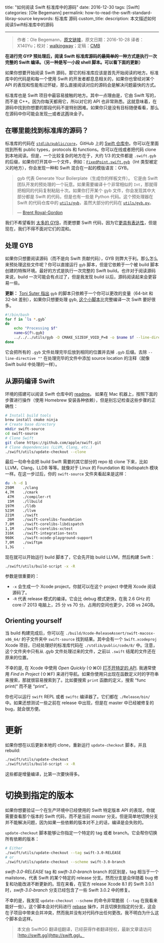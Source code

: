 title: "如何阅读 Swift 标准库中的源码"
date: 2016-12-30
tags: [Swift]
categories: [Ole Begemann]
permalink: how-to-read-the-swift-standard-libray-source
keywords: 标准库 源码
custom_title: 
description: 本文描述如何阅读Swift标准库中的源码

---
> 作者：Ole Begemann，[原文链接](https://oleb.net/blog/2016/10/swift-stdlib-source/)，原文日期：2016-10-28
> 译者：X140Yu；校对：[walkingway](http://chengway.in/)；定稿：[CMB](https://github.com/chenmingbiao)
  







<!--此处开始正文-->

**在进行完 GYP 预处理后，阅读 Swift 标准库源码的~~最简单的~~一种方式是执行一次完整的 Swift 编译。（另一种是写一小段 shell 脚本。可以看下面的更新）**

如果你想要开始阅读 Swift 源码，那它的标准库应该是首先开始阅读的地方。标准库中的代码是和每一个使用 Swift 的开发者都息息相关的，如果你也曾经对某个 API 的表现和性能有过怀疑，那么直接阅读对应的源码会是解决问题最快的方式。

标准库也是 Swift 项目中最容易接触的地方。其中一点理由是，它由 Swift 写的，而不是 C++。因为你每天都用它，所以对它的 API 也非常熟悉。这就意味着，在源码中找到你想要的那段代码不是特别困难。如果你只是没有目标随便看看，那么在源码中你可能会发现[一](https://oleb.net/blog/2016/09/playground-print-hook/ "_playgroundPrintHook")或者这[两](https://oleb.net/blog/2016/10/swift-array-of-c-strings/ "Passing an Array of Strings from Swift to C")块金子。

<!--more-->

## 在哪里能找到标准库的源码？

标准库的代码在 [`stdlib/public/core`](https://github.com/apple/swift/tree/master/stdlib/public/core)，GitHub 上的 [Swift 仓库中](https://github.com/apple/swift)。你可以在里面找到所有 public types，protocols 和 functions。你可以在线或者把代码 clone 到本地阅读。但是，一个比较复杂的地方在于，大约 1/3 的文件都是 `.swift.gyb` 的后缀，如果你打开其中一个文件，例如：[`FixedPoint.swift.gyb`](https://github.com/apple/swift/blob/master/stdlib/public/core/FixedPoint.swift.gyb)（Int 类型被定义的地方），你会发现一种和 Swift 混合在一起的模版语言：GYB。

> gyb 代表 Generate Your Boilerplate（生成你的样板文件）。 它是由 Swift 团队开发的预处理的一个玩意。如果需要编译十个非常相似的 `Int`，那就得把相同的代码复制粘贴十次。如果你打开某个 gyb 文件，你会发现其中大部分都是 Swift 的代码，但是也有一些是 Python 代码。这个预处理器在 Swift 的代码仓库中的 [`utils/gyb`](https://github.com/apple/swift/blob/master/utils/gyb)，虽然大部分的代码在 [`utils/gyb.py`](https://github.com/apple/swift/blob/master/utils/gyb.py)。
> 
> — [Brent Royal-Gordon](https://lists.swift.org/pipermail/swift-users/Week-of-Mon-20151207/000226.html)

我们不希望看到 [太多的 GYB](https://twitter.com/gottesmang/status/787493623533215745)，而更想要 Swift 代码，因为它[更具有表达性](https://twitter.com/gottesmang/status/787493919072235520)，但是现在，我们不得不面对它们的混和。

## 处理 GYB

如果你只想要阅读源码（而不是向 Swift 贡献代码），GYB 则弊大于利。那么怎么来预处理这些文件呢？你可以直接运行 `gyb` 脚本，但是它依赖于一个被 build 脚本创建的特殊环境。最好的方式是执行一次完整的 Swift build。也许对于阅读源码来说，build 一次可能会有点过了，但是我发现 build 以后，源码阅读起来会更容易一些。

**更新：** [Toni Suter 指出](https://twitter.com/tonisuter/status/792325666591088668) `gyb` 的脚本只依赖于一个你可以更改的变量（64-bit 和 32-bit 差别），如果你只想要处理 gyb, [这个小脚本](https://gist.github.com/tonisuter/e47267a25b3dcc90fe75a24d3ed2063a)比完整编译一次 Swift 要好很多。

```bash
#!/bin/bash
for f in `ls *.gyb`
do
    echo "Processing $f"
    name=${f%.gyb}
    ../../../utils/gyb -D CMAKE_SIZEOF_VOID_P=8 -o $name $f --line-directive ""
done
```

它会把所有的 `.gyb` 文件处理完毕后放到相同的位置并去掉 `.gyb` 后缀。去除 `--line-directive ""` 在处理完毕的文件中添加 source location 的注释（就像 Swift build 中处理的一样）。

## 从源码编译 Swift

环境的搭建可以阅读 Swift 仓库中的 [readme](https://github.com/apple/swift/blob/master/README.md)。 如果在 Mac 机器上，按照下面的步骤进行操作（使用 Homebrew 安装各种依赖），但是别忘记检查这些步骤的正确性：

```bash
# Install build tools
brew install cmake ninja
# Create base directory
mkdir swift-source
cd swift-source
# Clone Swift
git clone https://github.com/apple/swift.git
# Clone dependencies (LLVM, Clang, etc.)
./swift/utils/update-checkout --clone
```

最后一句命令会把 build Swift 需要的其它部分的 repo 给 clone 下来，比如 LLVM，Clang，LLDB 等等。就像对于 Linux 的 Foundation 和 libdispatch 模块一样。在这一步过后，你的 `swift-source` 文件夹看起来是这样：

```bash
du -h -d 1
250M	./clang
4,7M	./cmark
 47M	./compiler-rt
 15M	./llbuild
197M	./lldb
523M	./llvm
221M	./swift
 26M	./swift-corelibs-foundation
7,8M	./swift-corelibs-libdispatch
1,1M	./swift-corelibs-xctest
316K	./swift-integration-tests
960K	./swift-xcode-playground-support
7,0M	./swiftpm
1,3G	.
```

现在就可以开始运行 build 脚本了，它会先开始 build LLVM，然后构建 Swift：

```bash
./swift/utils/build-script -x -R
```

参数是很重要的：

* `-x` 会生成一个 Xcode project，你就可以在这个 project 中使用 Xcode 阅读源码了。
* `-R` 代表 release 模式的编译。它会比 debug 模式更快，在我 2.6 GHz 的 core i7 2013 电脑上，25 分 vs 70 分。占用的空间也更少，2GB vs 24GB。

## Orienting yourself

当 build 构建完成后，你可以在 `./build/Xcode-ReleaseAssert/swift-macosx-x86_64/` 的子文件夹中 `swift-source` 找到结果。其中会有一个 `Swift.xcodeproj` Xcode 项目，已经处理好的标准库代码在 `./stdlib/public/code/8/` 中。注意，这个文件夹中只有从 .gyb 文件处理过来的文件，之前以 `.swift` 结尾的文件还在原来的位置。

不幸的是, 在 Xcode 中使用 *Open Quickly* (⇧⌘O) [打不开特定的 API](https://twitter.com/UINT_MIN/status/792101106495008768). 我通常使用 *Find in Project* (⇧⌘F) 来进行导航。如果你使用只出现在函数定义时的字符串来搜索，那就很容易搜索到了。比如要搜索 `print` 函数的定义，搜索 “func print(“ 而不是 “print”。

你也可以运行 `swift` REPL 或者 `swiftc` 编译器了。它们都在 `./Release/bin/` 中。如果还想测试一些之前在 release 中出现，但是在 master 中已经被修复的 bug，就会很方便。

# 更新

如果你想在以后更新本地的 clone，重新运行 `update-checkout` 脚本，并且 rebuild:

```bash
./swift/utils/update-checkout
./swift/utils/build-script -x -R

```
这些都是增量编译，比第一次要快得多。

# 切换到指定的版本

如果你想要验证一个在生产环境中已经使用的 Swift 特定版本 API 的表现，你就需要查看那个版本的 Swift 代码，而不是当前 *master* 分支。但是简单地切换分支并不能解决问题，因为如果一些依赖的版本对不上的话，编译是会失败的。

`update-checkout` 脚本能够让你指定一个特定的 tag 或者 branch。它会帮你切换所有依赖的版本：

```bash
# Either
./swift/utils/update-checkout --tag swift-3.0-RELEASE
# or
./swift/utils/update-checkout --scheme swift-3.0-branch
```

*swift-3.0-RELEASE* tag 和 *swift-3.0-branch* branch 的区别是，tag 相当于一个 mailstone，代表 Swift 的某个特定的 release 分支。然而分支是会伴随着 bug 修复和功能改进不断更新的。现在来看，在官方 release Xcode 8.1 的 Swift 3.0.1 时，*swift-3.0-branch* 分支已经包含了一些 Swift 3.0.2 中的修复。

不幸的是，我发现 `update-checkout --scheme` 的命令非常脆弱（`--tag` 在我看来能好一些）。这个脚本会对代码进行 [rebase](https://git-scm.com/docs/git-rebase)  操作，并且切换到指定的分支，这会在子项目中带来合并冲突，然而我并没有对代码作出任何更改。我不明白为什么这个脚本会这样。
> 本文由 SwiftGG 翻译组翻译，已经获得作者翻译授权，最新文章请访问 [http://swift.gg](http://swift.gg)。